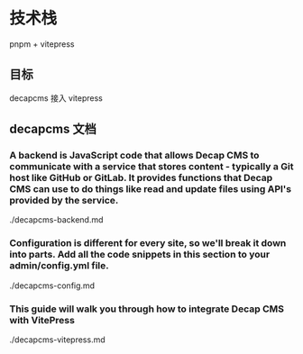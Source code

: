 # 技术栈

pnpm + vitepress

## 目标

decapcms 接入 vitepress

## decapcms 文档

### A backend is JavaScript code that allows Decap CMS to communicate with a service that stores content - typically a Git host like GitHub or GitLab. It provides functions that Decap CMS can use to do things like read and update files using API's provided by the service.

./decapcms-backend.md

### Configuration is different for every site, so we'll break it down into parts. Add all the code snippets in this section to your admin/config.yml file.

./decapcms-config.md

### This guide will walk you through how to integrate Decap CMS with VitePress

./decapcms-vitepress.md
